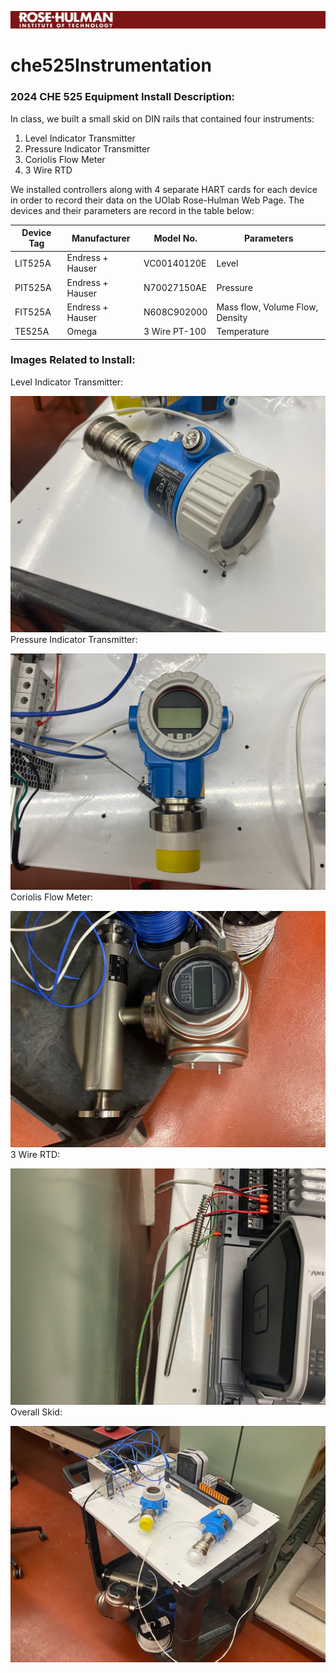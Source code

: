 ![RHIT Banner](https://raw.githubusercontent.com/creechds/che525Instrumentation/main/Rose-Hulman%20Banner.png)

# che525Instrumentation
### 2024 CHE 525 Equipment Install Description:

In class, we built a small skid on DIN rails that contained four instruments:
1. Level Indicator Transmitter
2. Pressure Indicator Transmitter
3. Coriolis Flow Meter
4. 3 Wire RTD
   
We installed controllers along with 4 separate HART cards for each device in order to record their data on the UOlab Rose-Hulman Web Page. The devices and their parameters are record in the table below:

|Device Tag|Manufacturer|Model No.|Parameters|
|-|-|-|-|
|LIT525A|Endress + Hauser|VC00140120E|Level|
|PIT525A|Endress + Hauser|N70027150AE|Pressure|
|FIT525A|Endress + Hauser|N608C902000|Mass flow, Volume Flow, Density|
|TE525A|Omega|3 Wire PT-100|Temperature|

### Images Related to Install:

Level Indicator Transmitter:

![Level Indicator Transmitter](https://raw.githubusercontent.com/creechds/che525Instrumentation/main/Level%20Indicator%20Transmitter.jpeg)
Pressure Indicator Transmitter:

![Pressure Indicator Transmitter](https://raw.githubusercontent.com/creechds/che525Instrumentation/main/Pressure%20Indicator%20Transmitter.jpeg)
Coriolis Flow Meter:

![Coriolis Flow Meter](https://raw.githubusercontent.com/creechds/che525Instrumentation/main/Coriolis%20Flow%20Meter.jpeg)
3 Wire RTD:

![3 Wire RTD](https://raw.githubusercontent.com/creechds/che525Instrumentation/main/3%20Wire%20RTD.jpeg)
Overall Skid:

![Overall Skid](https://raw.githubusercontent.com/creechds/che525Instrumentation/main/Overall%20Skid.jpeg)
